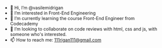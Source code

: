 - 👋 Hi, I’m @vasilemidrigan
- 👀 I’m interested in Front-End Engineering
- 🌱 I’m currently learning the course Front-End Engineer from Codecademy
- 💞️ I’m looking to collaborate on code reviews with html, css and js, with someone who's interested.
- 📫 How to reach me: 111rigan111@gmail.com

<!---
vasilemidrigan/vasilemidrigan is a ✨ special ✨ repository because its `README.md` (this file) appears on your GitHub profile.
You can click the Preview link to take a look at your changes.
--->
